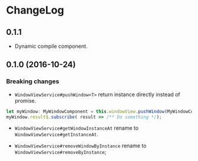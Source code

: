 # ChangeLog

## 0.1.1

- Dynamic compile component.

## 0.1.0 (2016-10-24)

### Breaking changes

- `WindowViewService#pushWindow<T>` return instance directly instead of promise.

```typescript
let myWindow: MyWindowComponent = this.windowView.pushWindow(MyWindowComponent);
myWindow.result$.subscribe( result => /** Do something */);
```

- `WindowViewService#getWindowInstanceAt` rename to `WindowViewService#getInstanceAt`.

- `WindowViewService#removeWindowByInstance` rename to `WindowViewService#removeByInstance`;